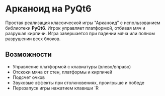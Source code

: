 # Арканоид на PyQt6

Простая реализация классической игры "Арканоид" с использованием библиотеки **PyQt6**. Игрок управляет платформой, отбивая мяч и разрушая кирпичи. Игра завершается при падении мяча или полном разрушении всех блоков.

## Возможности

- Управление платформой с клавиатуры (влево/вправо)
- Отскоки мяча от стен, платформы и кирпичей
- Подсчет очков
- Звуковые эффекты при столкновениях, проигрыше и победе
- Перезапуск игры нажатием клавиши `R
